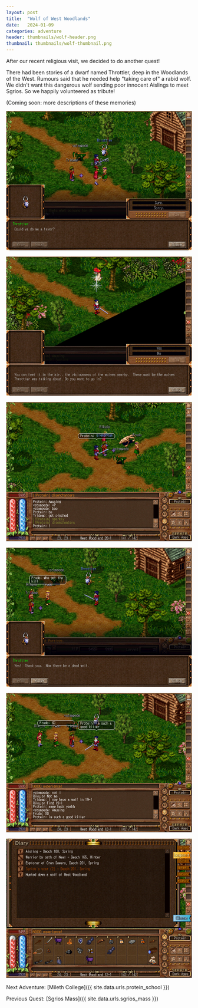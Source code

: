 ```yaml
---
layout: post
title:  "Wolf of West Woodlands"
date:   2024-01-09
categories: adventure
header: thumbnails/wolf-header.png
thumbnail: thumbnails/wolf-thumbnail.png
---
```


After our recent religious visit, we decided to do another quest!

There had been stories of a dwarf named Throttler, deep in the Woodlands of the West. Rumours said that he needed help "taking care of" a rabid wolf. We didn't want this dangerous wolf sending poor innocent Aislings to meet Sgrios. So we happily volunteered as tribute!

(Coming soon: more descriptions of these memories)

![Wolf Start](/assets/img/adventures/west-woodland-wolf/wolf-start.png)

![Wolf Area](/assets/img/adventures/west-woodland-wolf/wolf-area.png)

![Wolf Found](/assets/img/adventures/west-woodland-wolf/wolf.png)

![Wolf End](/assets/img/adventures/west-woodland-wolf/wolf-end.png)

![Protein Proud](/assets/img/adventures/west-woodland-wolf/protein-proud.png)

![Wolf Legend](/assets/img/adventures/west-woodland-wolf/wolf-legend.png)

Next Adventure: [Mileth College]({{ site.data.urls.protein_school }})

Previous Quest: [Sgrios Mass]({{ site.data.urls.sgrios_mass }})